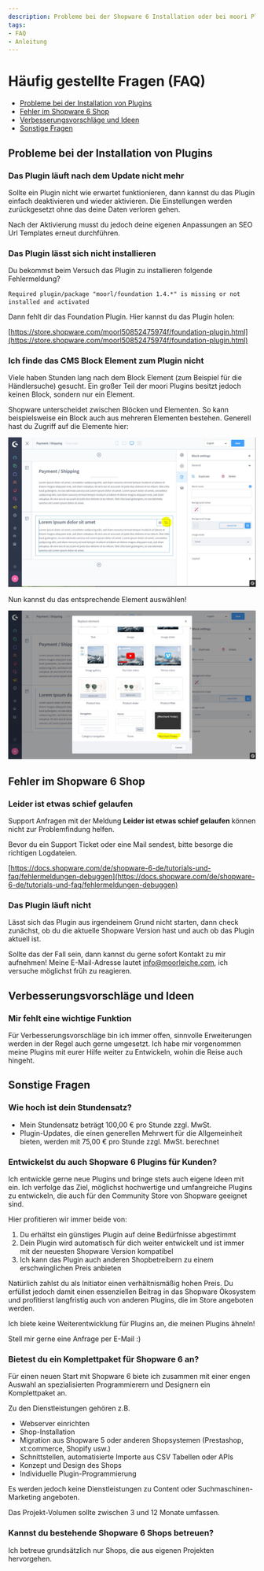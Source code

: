 ```yaml
---
description: Probleme bei der Shopware 6 Installation oder bei moori Plugins? Hier findest du Hilfe!
tags:
- FAQ
- Anleitung
---
```


# Häufig gestellte Fragen (FAQ)

- [Probleme bei der Installation von Plugins](#probleme-bei-der-installation-von-plugins)
- [Fehler im Shopware 6 Shop](#fehler-im-shopware-6-shop)
- [Verbesserungsvorschläge und Ideen](#verbesserungsvorschlage-und-ideen)
- [Sonstige Fragen](#sonstige-fragen)

## Probleme bei der Installation von Plugins

### Das Plugin läuft nach dem Update nicht mehr

Sollte ein Plugin nicht wie erwartet funktionieren, dann kannst du das Plugin einfach deaktivieren und wieder aktivieren. Die Einstellungen werden zurückgesetzt ohne das deine Daten verloren gehen.

Nach der Aktivierung musst du jedoch deine eigenen Anpassungen an SEO Url Templates erneut durchführen.

### Das Plugin lässt sich nicht installieren

Du bekommst beim Versuch das Plugin zu installieren folgende Fehlermeldung?

```text
Required plugin/package "moorl/foundation 1.4.*" is missing or not installed and activated
```

Dann fehlt dir das Foundation Plugin. Hier kannst du das Plugin holen:

[https://store.shopware.com/moorl50852475974f/foundation-plugin.html](https://store.shopware.com/moorl50852475974f/foundation-plugin.html)

### Ich finde das CMS Block Element zum Plugin nicht

Viele haben Stunden lang nach dem Block Element (zum Beispiel für die Händlersuche) gesucht. 
Ein großer Teil der moori Plugins besitzt jedoch keinen Block, sondern nur ein Element.

Shopware unterscheidet zwischen Blöcken und Elementen. 
So kann beispielsweise ein Block auch aus mehreren Elementen bestehen. 
Generell hast du Zugriff auf die Elemente hier:

![Enkaufswelten Editor](images/faq-1-1.jpg)

Nun kannst du das entsprechende Element auswählen!

![Enkaufswelten Editor](images/faq-1-2.jpg)

## Fehler im Shopware 6 Shop

### Leider ist etwas schief gelaufen

Support Anfragen mit der Meldung __Leider ist etwas schief gelaufen__ können nicht zur Problemfindung helfen.

Bevor du ein Support Ticket oder eine Mail sendest, bitte besorge die richtigen Logdateien.

[https://docs.shopware.com/de/shopware-6-de/tutorials-und-faq/fehlermeldungen-debuggen](https://docs.shopware.com/de/shopware-6-de/tutorials-und-faq/fehlermeldungen-debuggen)

### Das Plugin läuft nicht

Lässt sich das Plugin aus irgendeinem Grund nicht starten, dann check zunächst, ob du die aktuelle Shopware Version hast und auch ob das Plugin aktuell ist.

Sollte das der Fall sein, dann kannst du gerne sofort Kontakt zu mir aufnehmen! Meine E-Mail-Adresse lautet info@moorleiche.com, ich versuche möglichst früh zu reagieren.

## Verbesserungsvorschläge und Ideen

### Mir fehlt eine wichtige Funktion

Für Verbesserungsvorschläge bin ich immer offen, sinnvolle Erweiterungen werden in der Regel auch gerne umgesetzt. Ich habe mir vorgenommen meine Plugins mit eurer Hilfe weiter zu Entwickeln, wohin die Reise auch hingeht.

## Sonstige Fragen

### Wie hoch ist dein Stundensatz?

- Mein Stundensatz beträgt 100,00 € pro Stunde zzgl. MwSt.
- Plugin-Updates, die einen generellen Mehrwert für die Allgemeinheit bieten, werden mit 75,00 € pro Stunde zzgl. MwSt. berechnet

### Entwickelst du auch Shopware 6 Plugins für Kunden?

Ich entwickle gerne neue Plugins und bringe stets auch eigene Ideen mit ein. Ich verfolge das Ziel, möglichst hochwertige und umfangreiche Plugins zu entwickeln, die auch für den Community Store von Shopware geeignet sind.

Hier profitieren wir immer beide von:
1. Du erhältst ein günstiges Plugin auf deine Bedürfnisse abgestimmt
2. Dein Plugin wird automatisch für dich weiter entwickelt und ist immer mit der neuesten Shopware Version kompatibel
3. Ich kann das Plugin auch anderen Shopbetreibern zu einem erschwinglichen Preis anbieten

Natürlich zahlst du als Initiator einen verhältnismäßig hohen Preis. Du erfüllst jedoch damit einen essenziellen Beitrag in das Shopware Ökosystem und profitierst langfristig auch von anderen Plugins, die im Store angeboten werden.

Ich biete keine Weiterentwicklung für Plugins an, die meinen Plugins ähneln!

Stell mir gerne eine Anfrage per E-Mail :)

### Bietest du ein Komplettpaket für Shopware 6 an?

Für einen neuen Start mit Shopware 6 biete ich zusammen mit einer engen Auswahl an spezialisierten Programmierern und Designern ein Komplettpaket an.

Zu den Dienstleistungen gehören z.B.
- Webserver einrichten
- Shop-Installation
- Migration aus Shopware 5 oder anderen Shopsystemen (Prestashop, xt:commerce, Shopify usw.)
- Schnittstellen, automatisierte Importe aus CSV Tabellen oder APIs
- Konzept und Design des Shops
- Individuelle Plugin-Programmierung

Es werden jedoch keine Dienstleistungen zu Content oder Suchmaschinen-Marketing angeboten.

Das Projekt-Volumen sollte zwischen 3 und 12 Monate umfassen.

### Kannst du bestehende Shopware 6 Shops betreuen?

Ich betreue grundsätzlich nur Shops, die aus eigenen Projekten hervorgehen.
